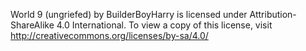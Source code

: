 World 9 (ungriefed) by BuilderBoyHarry is licensed under Attribution-ShareAlike 4.0 International. To view a copy of this license, visit http://creativecommons.org/licenses/by-sa/4.0/
